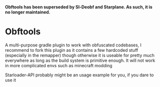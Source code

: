 **Obftools has been superseded by Sl-Deobf and Starplane.
As such, it is no longer maintained.**

# Obftools

A multi-purpose gradle plugin to work with obfuscated codebases,
I recommend to fork this plugin as it contains a few hardcoded
stuff (especially in the remapper) though otherwise it is
useable for pretty much everywhere as long as the build system
is primitive enough. It will not work in more complicated envs
such as minecraft modding

Starloader-API probably might be an usage example for you,
if you dare to use it

